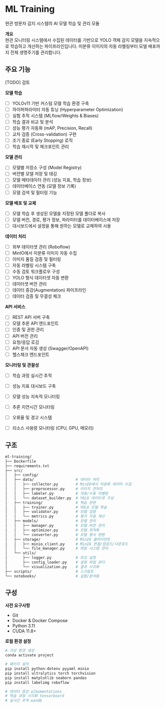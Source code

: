 # ML Training

현관 방문자 감지 시스템의 AI 모델 학습 및 관리 모듈


**개요**  
현관 모니터링 시스템에서 수집된 데이터를 기반으로 YOLO 객체 감지 모델을 지속적으로 학습하고 개선하는 파이프라인입니다. 미분류 이미지의 자동 라벨링부터 모델 배포까지 전체 생명주기를 관리합니다.



## 주요 기능

[TODO] 검토

**모델 학습**
- [ ] YOLOv11 기반 커스텀 모델 학습 환경 구축
- [ ] 하이퍼파라미터 자동 튜닝 (Hyperparameter Optimization)
- [ ] 실험 추적 시스템 (MLflow/Weights & Biases)
- [ ] 학습 결과 비교 및 분석
- [ ] 성능 평가 자동화 (mAP, Precision, Recall)
- [ ] 교차 검증 (Cross-validation) 구현
- [ ] 조기 종료 (Early Stopping) 로직
- [ ] 학습 재시작 및 체크포인트 관리

**모델 관리**
- [ ] 모델별 저장소 구성 (Model Registry)
- [ ] 버전별 모델 저장 및 태깅
- [ ] 모델 메타데이터 관리 (성능 지표, 학습 정보)
- [ ] 데이터베이스 연동 (모델 정보 기록)
- [ ] 모델 검색 및 필터링 기능

**모델 배포 및 교체**
- [ ] 모델 학습 후 생성된 모델을 지정된 모델 폴더로 복사
- [ ] 모델 버전, 경로, 평가 정보, 파라미터를 데이터베이스에 저장
- [ ] 대시보드에서 설정을 통해 원하는 모델로 교체하여 사용

**데이터 처리**
- [ ] 외부 데이터셋 관리 (Roboflow)
- [ ] MinIO에서 미분류 이미지 자동 수집
- [ ] 이미지 품질 검증 및 필터링
- [ ] 자동 라벨링 시스템 구축
- [ ] 수동 검토 워크플로우 구성
- [ ] YOLO 형식 데이터셋 자동 변환
- [ ] 데이터셋 버전 관리
- [ ] 데이터 증강(Augmentation) 파이프라인
- [ ] 데이터 검증 및 무결성 체크

**API 서비스**
- [ ] REST API 서버 구축
- [ ] 모델 추론 API 엔드포인트
- [ ] 인증 및 권한 관리
- [ ] API 버전 관리
- [ ] 요청/응답 로깅
- [ ] API 문서 자동 생성 (Swagger/OpenAPI)
- [ ] 헬스체크 엔드포인트

**모니터링 및 관찰성**
- [ ] 학습 과정 실시간 추적
- [ ] 성능 지표 대시보드 구축
- [ ] 모델 성능 지속적 모니터링
- [ ] 추론 지연시간 모니터링
- [ ] 오류율 및 경고 시스템
- [ ] 리소스 사용량 모니터링 (CPU, GPU, 메모리)



## 구조

```bash
ml-training/
├── Dockerfile
├── requirements.txt
├── src/
│   ├── config/
│   ├── data/                   # 데이터 처리
│   │   ├── collector.py        # MinIO에서 미분류 데이터 수집
│   │   ├── preprocessor.py     # 이미지 전처리
│   │   ├── labeler.py          # 자동/수동 라벨링
│   │   └── dataset_builder.py  # YOLO 데이터셋 구성
│   ├── training/               # 학습 관련
│   │   ├── trainer.py          # YOLO 모델 학습
│   │   ├── validator.py        # 모델 검증
│   │   └── metrics.py          # 평가 지표 계산
│   ├── models/                 # 모델 관리
│   │   ├── manager.py          # 모델 버전 관리
│   │   ├── optimizer.py        # 모델 최적화
│   │   └── converter.py        # 모델 형식 변환
│   ├── storage/                # MinIO 클라이언트
│   │   ├── minio_client.py     # MinIO 연결/업로드/다운로드
│   │   └── file_manager.py     # 파일 시스템 관리
│   └── utils/
│       ├── logger.py           # 로깅 설정
│       ├── config_loader.py    # 설정 파일 로더
│       └── visualization.py    # 결과 시각화
├── scripts/                    # 스크립트
└── notebooks/                  # 실험/분석용
```



## 구성

**사전 요구사항**
- Git
- Docker & Docker Compose
- Python 3.11
- CUDA 11.8+


**로컬 환경 설정**
```bash
# 가상 환경 생성
conda activate project

# 패키지 설치
pip install python-dotenv pyyaml minio
pip install ultralytics torch torchvision
pip install matplotlib seaborn pandas
pip install labelimg roboflow

# 데이터 증강 albumentations
# 학습 과정 시각화 tensorboard
# 실시간 추적 wandb
```